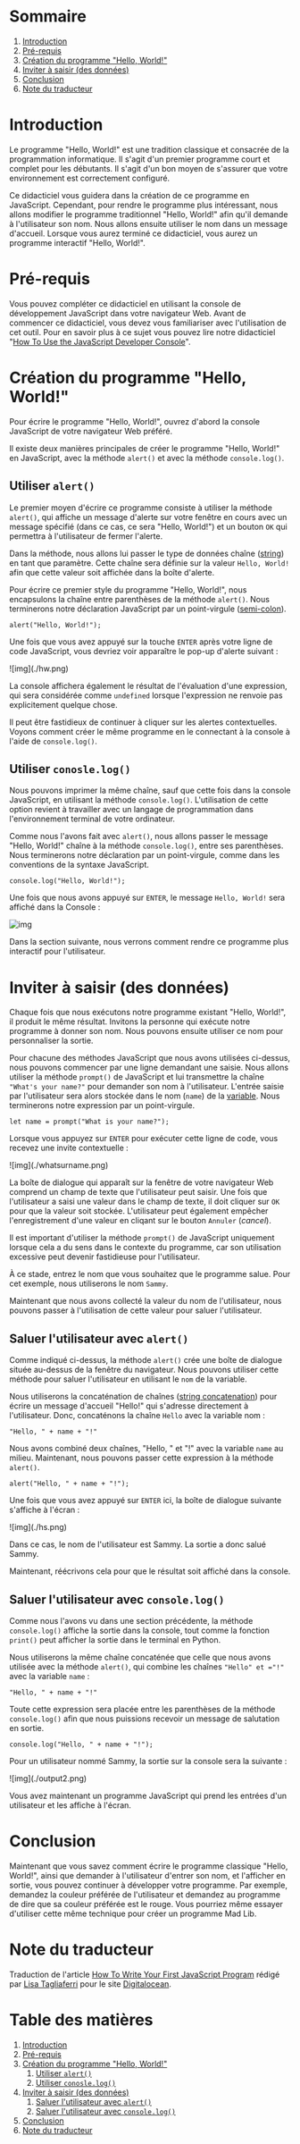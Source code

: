 
# Sommaire

1.  [Introduction](#org03bd3b2)
2.  [Pré-requis](#orgeff343f)
3.  [Création du programme "Hello, World!"](#org573ac65)
4.  [Inviter à saisir (des données)](#org600fd06)
5.  [Conclusion](#orgdeb1a0d)
6.  [Note du traducteur](#orgeaf148b)



<a id="org03bd3b2"></a>

# Introduction

Le programme "Hello, World!" est une tradition classique et
consacrée de la programmation informatique. Il s'agit d'un premier
programme court et complet pour les débutants. Il s'agit d'un bon
moyen de s'assurer que votre environnement est correctement
configuré.

Ce didacticiel vous guidera dans la création de ce programme en
JavaScript. Cependant, pour rendre le programme plus intéressant,
nous allons modifier le programme traditionnel "Hello, World!" afin
qu'il demande à l'utilisateur son nom. Nous allons ensuite utiliser
le nom dans un message d'accueil. Lorsque vous aurez terminé ce
didacticiel, vous aurez un programme interactif "Hello, World!".


<a id="orgeff343f"></a>

# Pré-requis

Vous pouvez compléter ce didacticiel en utilisant la console de
développement JavaScript dans votre navigateur Web. Avant de
commencer ce didacticiel, vous devez vous familiariser avec
l'utilisation de cet outil. Pour en savoir plus à ce sujet vous
pouvez lire notre didacticiel "[How To Use the JavaScript Developer
Console](https://www.digitalocean.com/community/tutorials/how-to-use-the-javascript-developer-console)".


<a id="org573ac65"></a>

# Création du programme "Hello, World!"

Pour écrire le programme "Hello, World!", ouvrez d'abord la console
JavaScript de votre navigateur Web préféré. 

Il existe deux manières principales de créer le programme "Hello,
World!" en JavaScript, avec la méthode `alert()` et avec la méthode
`console.log()`. 


<a id="org24ed0a8"></a>

## Utiliser `alert()`

Le premier moyen d'écrire ce programme consiste à utiliser la
méthode `alert()`, qui affiche un message d'alerte sur votre
fenêtre en cours avec un message spécifié (dans ce cas, ce sera
"Hello, World!") et un bouton `OK` qui permettra à l'utilisateur de
fermer l'alerte.

Dans la méthode, nous allons lui passer le type de données chaîne
([string](https://www.digitalocean.com/community/tutorials/how-to-work-with-strings-in-javascript)) en tant que paramètre. Cette chaîne sera définie sur la
valeur `Hello, World!` afin que cette valeur soit affichée dans la
boîte d'alerte.

Pour écrire ce premier style du programme "Hello, World!", nous
encapsulons la chaîne entre parenthèses de la méthode
`alert()`. Nous terminerons notre déclaration JavaScript par un
point-virgule ([semi-colon](https://www.digitalocean.com/community/tutorials/understanding-syntax-and-code-structure-in-javascript#semicolons)). 

    alert("Hello, World!");

Une fois que vous avez appuyé sur la touche `ENTER` après votre
ligne de code JavaScript, vous devriez voir apparaître le pop-up
d'alerte suivant :

<div class="org-center">
![img](./hw.png)
</div>

La console affichera également le résultat de l'évaluation d'une
expression, qui sera considérée comme `undefined` lorsque
l'expression ne renvoie pas explicitement quelque chose.

Il peut être fastidieux de continuer à cliquer sur les alertes
contextuelles. Voyons comment créer le même programme en le
connectant à la console à l'aide de `console.log()`.


<a id="org887bee9"></a>

## Utiliser `conosle.log()`

Nous pouvons imprimer la même chaîne, sauf que cette fois dans la
console JavaScript, en utilisant la méthode
`console.log()`. L'utilisation de cette option revient à travailler
avec un langage de programmation dans l'environnement terminal de
votre ordinateur.

Comme nous l'avons fait avec `alert()`, nous allons passer le
message "Hello, World!" chaîne à la méthode `console.log()`, entre
ses parenthèses. Nous terminerons notre déclaration par un
point-virgule, comme dans les conventions de la syntaxe JavaScript.

    console.log("Hello, World!");

Une fois que nous avons appuyé sur `ENTER`, le message `Hello,
   World!` sera affiché dans la Console :

![img](./output.png)

Dans la section suivante, nous verrons comment rendre ce programme
plus interactif pour l'utilisateur.


<a id="org600fd06"></a>

# Inviter à saisir (des données)

Chaque fois que nous exécutons notre programme existant "Hello,
World!", il produit le même résultat. Invitons la personne qui
exécute notre programme à donner son nom. Nous pouvons ensuite
utiliser ce nom pour personnaliser la sortie.

Pour chacune des méthodes JavaScript que nous avons utilisées
ci-dessus, nous pouvons commencer par une ligne demandant une
saisie. Nous allons utiliser la méthode `prompt()` de JavaScript et
lui transmettre la chaîne `"What's your name?"` pour demander son
nom à l'utilisateur. L'entrée saisie par l'utilisateur sera alors
stockée dans le nom (`name`) de la [variable](https://www.digitalocean.com/community/tutorials/how-to-use-variables-in-python-3). Nous terminerons notre
expression par un point-virgule.

    let name = prompt("What is your name?");

Lorsque vous appuyez sur `ENTER` pour exécuter cette ligne de code,
vous recevez une invite contextuelle : 

<div class="org-center">
![img](./whatsurname.png)
</div>

La boîte de dialogue qui apparaît sur la fenêtre de votre navigateur
Web comprend un champ de texte que l'utilisateur peut saisir. Une
fois que l'utilisateur a saisi une valeur dans le champ de texte, il
doit cliquer sur `OK` pour que la valeur soit stockée. L'utilisateur
peut également empêcher l'enregistrement d'une valeur en cliqant sur
le bouton `Annuler` (*cancel*).

Il est important d'utiliser la méthode `prompt()` de JavaScript
uniquement lorsque cela a du sens dans le contexte du programme, car
son utilisation excessive peut devenir fastidieuse pour
l'utilisateur.

À ce stade, entrez le nom que vous souhaitez que le programme
salue. Pour cet exemple, nous utiliserons le nom `Sammy`.

Maintenant que nous avons collecté la valeur du nom de
l'utilisateur, nous pouvons passer à l'utilisation de cette valeur
pour saluer l'utilisateur.


<a id="org3091f07"></a>

## Saluer l'utilisateur avec `alert()`

Comme indiqué ci-dessus, la méthode `alert()` crée une boîte de
dialogue située au-dessus de la fenêtre du navigateur. Nous pouvons
utiliser cette méthode pour saluer l'utilisateur en utilisant le
`nom` de la variable. 

Nous utiliserons la concaténation de chaînes ([string concatenation](https://www.digitalocean.com/community/tutorials/how-to-work-with-strings-in-javascript#string-concatenation))
pour écrire un message d'accueil "Hello!" qui s'adresse directement
à l'utilisateur. Donc, concaténons la chaîne `Hello` avec la
variable nom : 

    "Hello, " + name + "!"

Nous avons combiné deux chaînes, "Hello, " et "!" avec la variable
`name` au milieu. Maintenant, nous pouvons passer cette expression
à la méthode `alert()`.

    alert("Hello, " + name + "!");

Une fois que vous avez appuyé sur `ENTER` ici, la boîte de dialogue
suivante s'affiche à l'écran : 

<div class="org-center">
![img](./hs.png)
</div>

Dans ce cas, le nom de l'utilisateur est Sammy. La sortie a donc
salué Sammy. 

Maintenant, réécrivons cela pour que le résultat soit affiché dans
la console.


<a id="org2201c74"></a>

## Saluer l'utilisateur avec `console.log()`

Comme nous l'avons vu dans une section précédente, la méthode
`console.log()` affiche la sortie dans la console, tout comme la
fonction `print()` peut afficher la sortie dans le terminal en
Python.

Nous utiliserons la même chaîne concaténée que celle que nous avons
utilisée avec la méthode `alert()`, qui combine les chaînes
`"Hello" et ="!"` avec la variable `name` :

    "Hello, " + name + "!"

Toute cette expression sera placée entre les parenthèses de la
méthode `console.log()` afin que nous puissions recevoir un message
de salutation en sortie.

    console.log("Hello, " + name + "!");

Pour un utilisateur nommé Sammy, la sortie sur la console sera la
suivante : 

<div class="org-center">
![img](./output2.png)
</div>

Vous avez maintenant un programme JavaScript qui prend les entrées
d'un utilisateur et les affiche à l'écran.


<a id="orgdeb1a0d"></a>

# Conclusion

Maintenant que vous savez comment écrire le programme classique
"Hello, World!", ainsi que demander à l'utilisateur d'entrer son
nom, et l'afficher en sortie, vous pouvez continuer à développer
votre programme. Par exemple, demandez la couleur préférée de
l'utilisateur et demandez au programme de dire que sa couleur
préférée est le rouge. Vous pourriez même essayer d'utiliser cette
même technique pour créer un programme Mad Lib.


<a id="orgeaf148b"></a>

# Note du traducteur

Traduction de l'article [How To Write Your First JavaScript Program](https://www.digitalocean.com/community/tutorials/how-to-write-your-first-javascript-program)
rédigé par [Lisa Tagliaferri](https://www.digitalocean.com/community/users/ltagliaferri) pour le site [Digitalocean](https://www.digitalocean.com/).

# Table des matières

1.  [Introduction](#org03bd3b2)
2.  [Pré-requis](#orgeff343f)
3.  [Création du programme "Hello, World!"](#org573ac65)
    1.  [Utiliser `alert()`](#org24ed0a8)
    2.  [Utiliser `conosle.log()`](#org887bee9)
4.  [Inviter à saisir (des données)](#org600fd06)
    1.  [Saluer l'utilisateur avec `alert()`](#org3091f07)
    2.  [Saluer l'utilisateur avec `console.log()`](#org2201c74)
5.  [Conclusion](#orgdeb1a0d)
6.  [Note du traducteur](#orgeaf148b)
